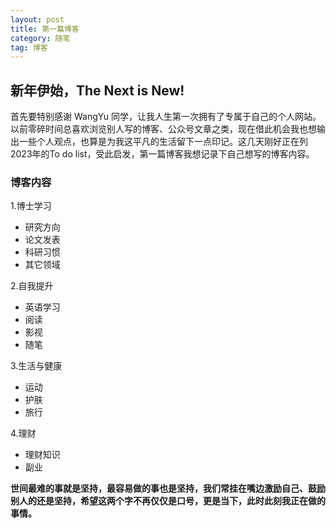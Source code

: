 ```yaml
---
layout: post
title: 第一篇博客
category: 随笔
tag: 博客
---
```


## 新年伊始，The Next is New!

首先要特别感谢 WangYu 同学，让我人生第一次拥有了专属于自己的个人网站。以前零碎时间总喜欢浏览别人写的博客、公众号文章之类，现在借此机会我也想输出一些个人观点，也算是为我这平凡的生活留下一点印记。这几天刚好正在列2023年的To do list，受此启发，第一篇博客我想记录下自己想写的博客内容。

### 博客内容

1.博士学习

* 研究方向
* 论文发表
* 科研习惯
* 其它领域

2.自我提升

* 英语学习
* 阅读
* 影视
* 随笔

3.生活与健康

* 运动
* 护肤
* 旅行


4.理财

* 理财知识
* 副业



**世间最难的事就是坚持，最容易做的事也是坚持，我们常挂在嘴边激励自己、鼓励别人的还是坚持，希望这两个字不再仅仅是口号，更是当下，此时此刻我正在做的事情。**
